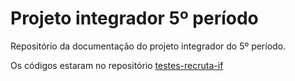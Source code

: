 # Projeto integrador 5º período
 
Repositório da documentação do projeto integrador do 5º período.

Os códigos estaram no repositório [testes-recruta-if](https://github.com/nosrednawall/testes-recruta-if)


